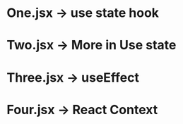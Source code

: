# One.jsx -> use state hook 
# Two.jsx -> More in Use state
# Three.jsx -> useEffect
# Four.jsx -> React Context 
